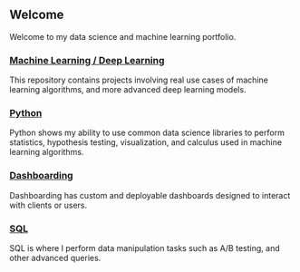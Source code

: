 ## Welcome

Welcome to my data science and machine learning portfolio.

### [Machine Learning / Deep Learning](https://nwoodr94.github.io/machine-learning/)
This repository contains projects involving real use cases of machine learning algorithms, and more advanced deep learning models.

### [Python](https://nwoodr94.github.io/python-projects/)
Python shows my ability to use common data science libraries to perform statistics, hypothesis testing, visualization, and calculus used in machine learning algorithms.

### [Dashboarding](https://nwoodr94.github.io/dashboards/)
Dashboarding has custom and deployable dashboards designed to interact with clients or users.

### [SQL](https://nwoodr94.github.io/sql-projects/)
SQL is where I perform data manipulation tasks such as A/B testing, and other advanced queries.
